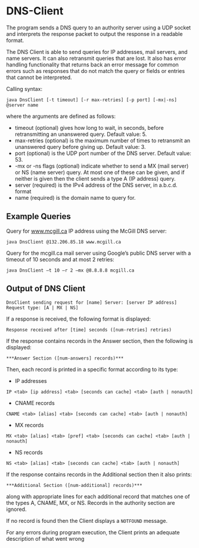 # DNS-Client

The program sends a DNS query to an authority server using a UDP socket and interprets the response packet to output the response in a readable format.

The DNS Client is able to send queries for IP addresses, mail servers, and name servers. It can also retransmit queries that are lost. It also has error handling functionality that returns back an error message for common errors such as responses that do not match the query or fields or entries that cannot be interpreted. 

Calling syntax: 
```
java DnsClient [-t timeout] [-r max-retries] [-p port] [-mx|-ns] @server name
```

where the arguments are defined as follows: 
* timeout (optional) gives how long to wait, in seconds, before retransmitting an
unanswered query. Default value: 5.
* max-retries (optional) is the maximum number of times to retransmit an unanswered
query before giving up. Default value: 3.
* port (optional) is the UDP port number of the DNS server. Default value: 53.
* -mx or -ns flags (optional) indicate whether to send a MX (mail server) or NS (name server) query. At most one of these can be given, and if neither is given then the client sends a type A (IP address) query.
* server (required) is the IPv4 address of the DNS server, in a.b.c.d. format
* name (required) is the domain name to query for.

## Example Queries

Query for www.mcgill.ca IP address using the McGill DNS server:
```
java DnsClient @132.206.85.18 www.mcgill.ca
```

Query for the mcgill.ca mail server using Google’s public DNS server with a timeout of 10 seconds and at most 2 retries:
```
java DnsClient –t 10 –r 2 –mx @8.8.8.8 mcgill.ca
```

## Output of DNS Client

```
DnsClient sending request for [name] Server: [server IP address]
Request type: [A | MX | NS]
```

If a response is received, the following format is displayed:
```
Response received after [time] seconds ([num-retries] retries)
```
If the response contains records in the Answer section, then the following is displayed: 
```
***Answer Section ([num-answers] records)***
```
Then, each record is printed in a specific format according to its type:
* IP addresses
```
IP <tab> [ip address] <tab> [seconds can cache] <tab> [auth | nonauth]
```
* CNAME records 
```
CNAME <tab> [alias] <tab> [seconds can cache] <tab> [auth | nonauth]
```
* MX records
```
MX <tab> [alias] <tab> [pref] <tab> [seconds can cache] <tab> [auth | nonauth]
```
* NS records
```
NS <tab> [alias] <tab> [seconds can cache] <tab> [auth | nonauth]
```
If the response contains records in the Additional section then it also prints:
```
***Additional Section ([num-additional] records)***
```

along with appropriate lines for each additional record that matches one of the types A, CNAME, MX, or NS. Records in the authority section are ignored.

If no record is found then the Client displays a ```NOTFOUND``` message. 

For any errors during program execution, the Client prints an adequate description of what went wrong
